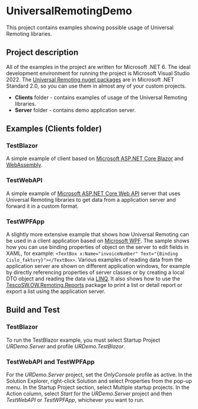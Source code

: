 # UniversalRemotingDemo

This project contains examples showing possible usage of Universal Remoting libraries.

## Project description

All of the examples in the project are written for Microsoft .NET 6.
The ideal development environment for running the project is Microsoft Visual Studio 2022.
The [Universal Remoting nuget packages](https://www.nuget.org/packages/TescoSW.OW.Remoting.Universal/) are in Microsoft .NET Standard 2.0, so you can use them in almost any of your custom projects.

* **Clients** folder - contains examples of usage of the Universal Remoting libraries.
* **Server** folder - contains demo application server.

## Examples (Clients folder)

### TestBlazor

A simple example of client based on [Microsoft ASP.NET Core Blazor](https://docs.microsoft.com/en-us/aspnet/core/blazor/?view=aspnetcore-6.0) and [WebAssembly](https://webassembly.org/).

### TestWebAPI

A simple example of [Microsoft ASP.NET Core Web API](https://docs.microsoft.com/en-us/aspnet/core/web-api/?view=aspnetcore-6.0) server that uses Universal Remoting libraries to get data from a application server and forward it in a custom format.

### TestWPFApp

A slightly more extensive example that shows how Universal Remoting can be used in a client application based on [Microsoft WPF](https://docs.microsoft.com/en-us/dotnet/desktop/wpf/?view=netdesktop-6.0). The sample shows how you can use binding
properties of object on the server to edit fields in XAML, for example: `<TextBox x:Name="invoiceNumber" Text="{Binding Cislo_faktury}"></TextBox>`.
Various examples of reading data from the application server are shown on different application windows, for example by directly referencing properties of server classes or by creating a local DTO object and reading
the data via [LINQ](https://docs.microsoft.com/en-us/dotnet/csharp/programming-guide/concepts/linq/). It also shows how to use the [TescoSW.OW.Remoting.Reports](https://www.nuget.org/packages/TescoSW.OW.Remoting.Reports) package to print a list or detail report or export a list using the application server.

## Build and Test

### TestBlazor

To run the TestBlazor example, you must select Startup Project *URDemo.Server* and profile *URDemo.TestBlazor*.

### TestWebAPI and TestWPFApp

For the *URDemo.Server* project, set the *OnlyConsole* profile as active. In the Solution Explorer, right-click Solution and select Properties from the pop-up menu. In the Startup Project section, select
Multiple startup projects. In the Action column, select *Start* for the *URDemo.Server* project and then *TestWebAPI* or *TestWPFApp*, whichever you want to run.
